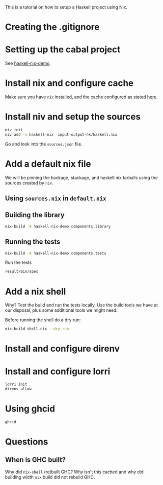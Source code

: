 This is a tutorial on how to setup a Haskell project using Nix.

# Creating the .gitignore

# Setting up the cabal project

See [haskell-nix-demo](./haskell-nix-demo.cabal "cabal file").

# Install nix and configure cache

Make sure you have `nix` installed, and the cache configured as stated
[here][0].

# Install niv and setup the sources

```sh
niv init
niv add -n haskell-nix  input-output-hk/haskell.nix
```

Go and look into the `sources.json` file.

# Add a default nix file

We will be pinning the hackage, stackage, and haskell.nix tarballs using the
sources created by `niv`.

## Using `sources.nix` in `default.nix`

## Building the library

```sh
nix-build -A haskell-nix-demo.components.library
```

## Running the tests

```sh
nix-build -A haskell-nix-demo.components.tests
```

Run the tests

```sh
result/bin/spec
```

# Add a nix shell

Why? Test the build and run the tests locally. Use the build tools we have at
our disposal, plus some additional tools we might need.

Before running the shell do a dry run:

```sh
nix-build shell.nix --dry-run
```

# Install and configure direnv



# Install and configure lorri

```sh
lorri init
direnv allow
```

# Using ghcid

```sh
ghcid
```

# Questions

## When is GHC built?

Why did `nix-shell` (re)built GHC? Why isn't this cached and why did building
width `nix` build did not rebuild GHC.

[0]: https://input-output-hk.github.io/haskell.nix/tutorials/getting-started/
[1]: https://input-output-hk.github.io/haskell.nix/tutorials/hackage-stackage/#updating-and-pinning-hackagenix-and-stackagenix
